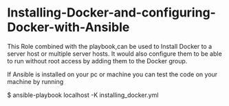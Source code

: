 # Installing-Docker-and-configuring-Docker-with-Ansible

This Role combined with the playbook,can be used to Install Docker to a server host or multiple server hosts. It would also configure them to be able to run without root access by adding them to the Docker group.


If Ansible is installed on your pc or machine you can test the code on your machine by running 

$ ansible-playbook localhost -K installing_docker.yml
